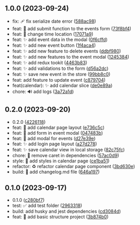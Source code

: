 ## 1.0.0 (2023-09-24)

* fix: :adhesive_bandage: fix serialize date error ([588ac98](https://github.com/JonyPlo/CalendarApp/commit/588ac98))
* feat: :lipstick: add submit function to the events form ([73f8bf4](https://github.com/JonyPlo/CalendarApp/commit/73f8bf4))
* feat: :lipstick: change time location ([17071a9](https://github.com/JonyPlo/CalendarApp/commit/17071a9))
* feat: :sparkles: add event data in the modal ([0f6cffd](https://github.com/JonyPlo/CalendarApp/commit/0f6cffd))
* feat: :sparkles: add new event button ([1f4aca4](https://github.com/JonyPlo/CalendarApp/commit/1f4aca4))
* feat: :sparkles: add new feature to delete events ([ddbf980](https://github.com/JonyPlo/CalendarApp/commit/ddbf980))
* feat: :sparkles: add new features to the event modal ([1245384](https://github.com/JonyPlo/CalendarApp/commit/1245384))
* feat: :sparkles: add redux tookit ([4463b83](https://github.com/JonyPlo/CalendarApp/commit/4463b83))
* feat: :sparkles: add validations to the form ([d56a2dc](https://github.com/JonyPlo/CalendarApp/commit/d56a2dc))
* feat: :sparkles: save new event in the store ([99bb8c0](https://github.com/JonyPlo/CalendarApp/commit/99bb8c0))
* feat: add feature to update event ([c879704](https://github.com/JonyPlo/CalendarApp/commit/c879704))
* feat(calendar): :sparkles: add calendar slice ([de0e89a](https://github.com/JonyPlo/CalendarApp/commit/de0e89a))
* chore: :loud_sound: add logs ([3a72a1d](https://github.com/JonyPlo/CalendarApp/commit/3a72a1d))



## 0.2.0 (2023-09-20)

* 0.2.0 ([4226118](https://github.com/JonyPlo/CalendarApp/commit/4226118))
* feat: :lipstick: add calendar page layout ([e736c5c](https://github.com/JonyPlo/CalendarApp/commit/e736c5c))
* feat: :lipstick: add form in event modal ([047483b](https://github.com/JonyPlo/CalendarApp/commit/047483b))
* feat: :lipstick: add modal for events ([d27e39e](https://github.com/JonyPlo/CalendarApp/commit/d27e39e))
* feat: :sparkles: add login page layout ([a27d278](https://github.com/JonyPlo/CalendarApp/commit/a27d278))
* feat: :sparkles: save calendar view in local storage ([82c75fc](https://github.com/JonyPlo/CalendarApp/commit/82c75fc))
* chore: :pushpin: remove caret in dependencies ([57ac0d9](https://github.com/JonyPlo/CalendarApp/commit/57ac0d9))
* style: :lipstick: add styles in calendar page ([ce1ba51](https://github.com/JonyPlo/CalendarApp/commit/ce1ba51))
* refactor: :recycle: refactor calendar page component ([3bd630e](https://github.com/JonyPlo/CalendarApp/commit/3bd630e))
* build: :wrench: add changelog.md file ([646a197](https://github.com/JonyPlo/CalendarApp/commit/646a197))



## 0.1.0 (2023-09-17)

* 0.1.0 ([c280bf7](https://github.com/JonyPlo/CalendarApp/commit/c280bf7))
* test: :white_check_mark: add test folder ([2963318](https://github.com/JonyPlo/CalendarApp/commit/2963318))
* build: add husky and jest dependencies ([cd3084d](https://github.com/JonyPlo/CalendarApp/commit/cd3084d))
* feat: :tada: add basic structure project ([3b874b0](https://github.com/JonyPlo/CalendarApp/commit/3b874b0))



